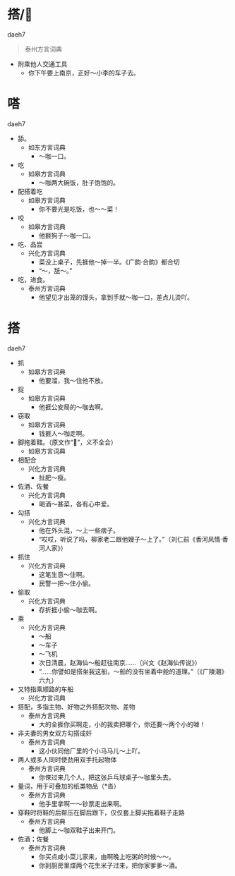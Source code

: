 














# 搭/𦨎
daeh7
> 泰州方言词典
- 附乘他人交通工具
  - 你下午要上南京，正好～小李的车子去。









# 嗒
daeh7
+ 舔。
  * 如东方言词典
    - ～咖一口。
+ 吃
  * 如皋方言词典
    - ～咖两大碗饭，肚子饱饱的。
+ 配搭着吃
  * 如皋方言词典
    - 你不要光是吃饭，也～～菜！
+ 咬
  * 如皋方言词典
    - 他捱狗子～咖一口。
+ 吃、品尝
  * 兴化方言词典
    - 菜没上桌子，先捱他～掉一半。《广韵·合韵》都合切
    - “～，舐～。”
+ 吃，进食。
  * 泰州方言词典
    - 他望见才出笼的馒头，拿到手就～咖一口，差点儿烫吖。

# 搭
daeh7
+ 抓
  * 如皋方言词典
    - 他要溜，我～住他不放。
+ 捉
  * 如皋方言词典
    - 他捱公安局的～咖去啊。
+ 窃取
  * 如皋方言词典
    - 钱捱人～咖走啊。
+ 脚拖着鞋。（原文作“𨃚”，义不全合）
  * 如皋方言词典
+ 相配合
  * 兴化方言词典
    - 扯肥～瘦。
+ 佐酒、佐餐
  * 兴化方言词典
    - 喝酒～甚菜，各有心中爱。
+ 勾搭
  * 兴化方言词典
    - 他在外头混，～上一些痞子。
    - “哎哎，听说了吗，柳家老二跟他嫂子～上了。”（刘仁前《香河风情·香河人家》）
+ 抓住
  * 兴化方言词典
    - 这笔生意～住啊。
    - 民警一把～住小偷。
+ 偷取
  * 兴化方言词典
    - 存折捱小偷～咖去啊。
+ 乘
  * 兴化方言词典
    - ～船
    - ～车子
    - ～飞机
    - 次日清晨，赵海仙～船赶往南京……（兴文《赵海仙传说》）
    - “……你譬如是搭坐我这船，～船的没有坐着中舱的道理。”（《广陵潮》六九）
+ 又特指乘顺路的车船
  * 兴化方言词典
+ 搭配，多指主物、好物之外搭配次物、差物
  * 泰州方言词典
    - 大的全捱你买啊走，小的我卖把哪个，你还要～两个小的㖸！
+ 非夫妻的男女双方勾搭成奸
  * 泰州方言词典
    - 这小伙同他厂里的个小马马儿～上吖。
+ 两人或多人同时使劲用双手托起物体
  * 泰州方言词典
    - 你倈过来几个人，把这张乒乓球桌子～咖里头去。
+ 量词，用于可叠加的纸类物品（*沓）
  * 泰州方言词典
    - 他手里拿啊一～钞票走出来啊。
+ 穿鞋时将鞋的后帮压在脚后跟下，仅仅套上脚尖拖着鞋子走路
  * 泰州方言词典
    - 他脚上～咖双鞋子出来开门。
+ 佐酒；佐餐
  * 泰州方言词典
    - 你买点咸小菜儿家来，由啊晚上吃粥的时候～～。
    - 你到厨房里煠两个花生米子过来，把你家爹爹～酒。
